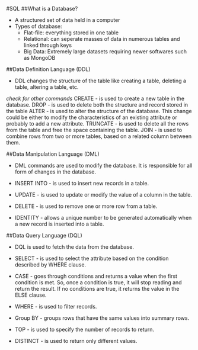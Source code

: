 #SQL
##What is a Database?
- A structured set of data held in a computer
- Types of database:
  - Flat-file: everything stored in one table
  - Relational: can seperate masses of data in numerous tables and linked through keys
  - Big Data: Extremely large datasets requiring newer softwares such as MongoDB

##Data Definition Language (DDL)
- DDL changes the structure of the table like creating a table, deleting a table, altering a table, etc.

*check for other commands*
CREATE - is used to create a new table in the database.
DROP -  is used to delete both the structure and record stored in the table
ALTER - is used to alter the structure of the database. This change could be either to modify the characteristics of an existing attribute or probably to add a new attribute.
TRUNCATE - is used to delete all the rows from the table and free the space containing the table.
JOIN - is used to combine rows from two or more tables, based on a related column between them.

##Data Manipulation Language (DML)
- DML commands are used to modify the database. It is responsible for all form of changes in the database.

- INSERT INTO - is used to insert new records in a table.
- UPDATE - is used to update or modify the value of a column in the table.
- DELETE - is used to remove one or more row from a table.
- IDENTITY - allows a unique number to be generated automatically when a new record is inserted into a table.

##Data Query Language (DQL)
- DQL is used to fetch the data from the database.

- SELECT - is used to select the attribute based on the condition described by WHERE clause.
- CASE - goes through conditions and returns a value when the first condition is met. So, once a condition is true, it will stop reading and return the result. If no conditions are true, it returns the value in the ELSE clause.
- WHERE - is used to filter records.
- Group BY - groups rows that have the same values into summary rows.
- TOP - is used to specify the number of records to return.
- DISTINCT - is used to return only different values. 

